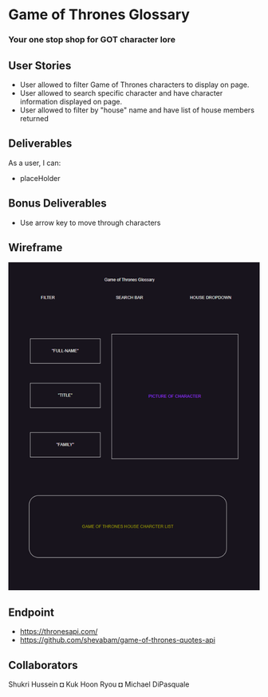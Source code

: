 <!-- loremipsum.io

(Figma.com for wire framing or mocking)

--style guides

--user story example

--seed data / example data 
    *atleast 3 example entries
    *include data type

--kanban board: trello (via atlassian) -->




# Game of Thrones Glossary

###  Your one stop shop for GOT character lore

## User Stories
* User allowed to filter Game of Thrones characters to display on page.
* User allowed to search specific character and have character information displayed on page.
* User allowed to filter by "house" name and have list of house members returned


## Deliverables
As a user, I can:
* placeHolder

## Bonus Deliverables
* Use arrow key to move through characters

## Wireframe
![wireframe](planning/image.png)

## Endpoint

* https://thronesapi.com/
* https://github.com/shevabam/game-of-thrones-quotes-api

## Collaborators

Shukri Hussein ◘ Kuk Hoon Ryou ◘ Michael DiPasquale




